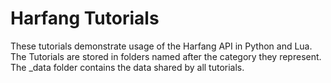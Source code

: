 # Harfang Tutorials

These tutorials demonstrate usage of the Harfang API in Python and Lua.
The Tutorials are stored in folders named after the category they represent.
The _data folder contains the data shared by all tutorials.
